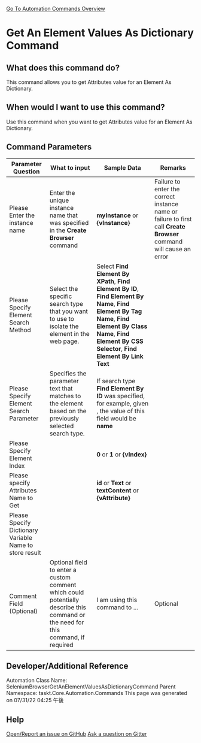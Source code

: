 <!--TITLE: Get An Element Values As Dictionary Command -->
<!-- SUBTITLE: a command in the Web Browser Commands group. -->
[Go To Automation Commands Overview](/automation-commands.md)


# Get An Element Values As Dictionary Command


## What does this command do?
This command allows you to get Attributes value for an Element As Dictionary.


## When would I want to use this command?
Use this command when you want to get Attributes value for an Element As Dictionary.


## Command Parameters
| Parameter Question   	| What to input  	|  Sample Data 	| Remarks  	|
| ---                    | ---               | ---           | ---       |
|Please Enter the instance name|Enter the unique instance name that was specified in the **Create Browser** command|**myInstance** or **{vInstance}**|Failure to enter the correct instance name or failure to first call **Create Browser** command will cause an error|
|Please Specify Element Search Method|Select the specific search type that you want to use to isolate the element in the web page.|Select **Find Element By XPath**, **Find Element By ID**, **Find Element By Name**, **Find Element By Tag Name**, **Find Element By Class Name**, **Find Element By CSS Selector**, **Find Element By Link Text**||
|Please Specify Element Search Parameter|Specifies the parameter text that matches to the element based on the previously selected search type.|If search type **Find Element By ID** was specified, for example, given <div id='name'></div>, the value of this field would be **name**||
|Please Specify Element Index||**0** or **1** or **{vIndex}**||
|Please specify Attributes Name to Get||**id** or **Text** or **textContent** or **{vAttribute}**||
|Please Specify Dictionary Variable Name to store result||||
|Comment Field (Optional)|Optional field to enter a custom comment which could potentially describe this command or the need for this command, if required|I am using this command to ...|Optional|
















## Developer/Additional Reference
Automation Class Name: SeleniumBrowserGetAnElementValuesAsDictionaryCommand
Parent Namespace: taskt.Core.Automation.Commands
This page was generated on 07/31/22 04:25 午後


## Help
[Open/Report an issue on GitHub](https://github.com/saucepleez/taskt/issues/new)
[Ask a question on Gitter](https://gitter.im/taskt-rpa/Lobby)
